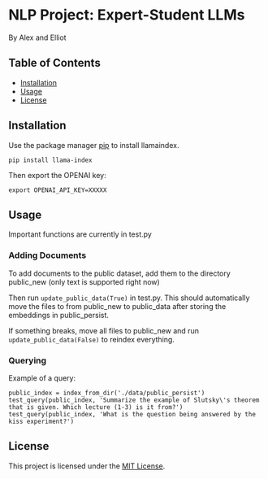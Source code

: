 # NLP Project: Expert-Student LLMs

By Alex and Elliot

## Table of Contents

- [Installation](#installation)
- [Usage](#usage)
- [License](#license)

## Installation

Use the package manager [pip](https://pip.pypa.io/en/stable/) to install llamaindex.

```
pip install llama-index
```

Then export the OPENAI key:

```
export OPENAI_API_KEY=XXXXX
```

## Usage

Important functions are currently in test.py

### Adding Documents

To add documents to the public dataset, add them to the directory public_new (only text is supported right now)

Then run `update_public_data(True)` in test.py. This should automatically move the files to from public_new to public_data after storing the embeddings in public_persist.

If something breaks, move all files to public_new and run `update_public_data(False)` to reindex everything.

### Querying

Example of a query:
```
public_index = index_from_dir('./data/public_persist')
test_query(public_index, 'Summarize the example of Slutsky\'s theorem that is given. Which lecture (1-3) is it from?')
test_query(public_index, 'What is the question being answered by the kiss experiment?')
```

## License

This project is licensed under the [MIT License](LICENSE).


